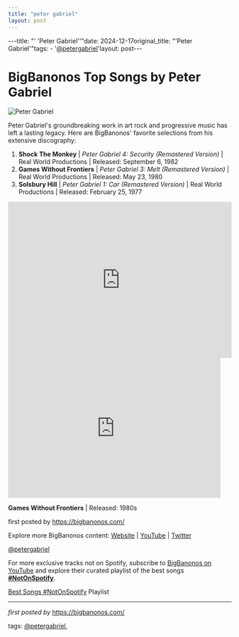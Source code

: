 ```yaml
---
title: "peter gabriel"
layout: post
---
```

---title: "' 'Peter Gabriel''"date: 2024-12-17original_title: "'Peter Gabriel'"tags:  - '[@petergabriel](/tags/petergabriel/)'layout: post---<h1>BigBanonos Top Songs by Peter Gabriel</h1><img alt="Peter Gabriel" src="https://cdn.britannica.com/29/102829-050-7945D19B/Genesis-Peter-Gabriel-Tony-Banks-Phil-Collins-1974.jpg" /> <p>Peter Gabriel's groundbreaking work in art rock and progressive music has left a lasting legacy. Here are BigBanonos' favorite selections from his extensive discography:</p> <ol> <li><strong>Shock The Monkey</strong> | <em>Peter Gabriel 4: Security (Remastered Version)</em> | Real World Productions | Released: September 6, 1982</li> <li><strong>Games Without Frontiers</strong> | <em>Peter Gabriel 3: Melt (Remastered Version)</em> | Real World Productions | Released: May 23, 1980</li> <li><strong>Solsbury Hill</strong> | <em>Peter Gabriel 1: Car (Remastered Version)</em> | Real World Productions | Released: February 25, 1977</li></ol> <div> <iframe allow="autoplay; clipboard-write; encrypted-media; fullscreen; picture-in-picture" frameborder="0" height="352" loading="lazy" src="https://open.spotify.com/embed/playlist/4Y19wnPV3k0j32uybTjFop?utm_source=generator" width="100%"></iframe></div> <div> <iframe width="95%" height="315" src="https://www.youtube.com/embed/LKb9XQ39-zc?list=PLtuNtuTatqI3ADcM_zLmgfpkLlcO5e9Pw" frameborder="0" allowfullscreen></iframe><br /> <p><strong>Games Without Frontiers</strong> | Released: 1980s</p></div> <p>first posted by <a href="https://bigbanonos.com/">https://bigbanonos.com/</a></p> <div> <p>Explore more BigBanonos content: <a href="https://bigbanonos.com/">Website</a> | <a href="https://www.youtube.com/[@BigBanonos](/tags/BigBanonos/)">YouTube</a> | <a href="https://x.com/bigbanonos">Twitter</a></p></div> <!--Tags--><p>[@petergabriel](/tags/petergabriel/)</p><!--Subscribe and Playlist Links--><div>    <p>For more exclusive tracks not on Spotify, subscribe to <a href="https://www.youtube.com/[@BigBanonos](/tags/BigBanonos/)" target="_blank">BigBanonos on YouTube</a> and explore their curated playlist of the best songs <strong>[#NotOnSpotify](/tags/NotOnSpotify/)</strong>.</p>    <p><a href="https://www.youtube.com/playlist?list=PLtuNtuTatqI0kFahUCbtbfenC_ET5O_tr" target="_blank">Best Songs [#NotOnSpotify](/tags/NotOnSpotify/) Playlist<br /></a></p></div><hr /><p><em>first posted by</em> <a href="https://bigbanonos.com/" rel="noopener" target="_new">https://bigbanonos.com/</a></p><p>tags: [@petergabriel](/tags/petergabriel/),</p>